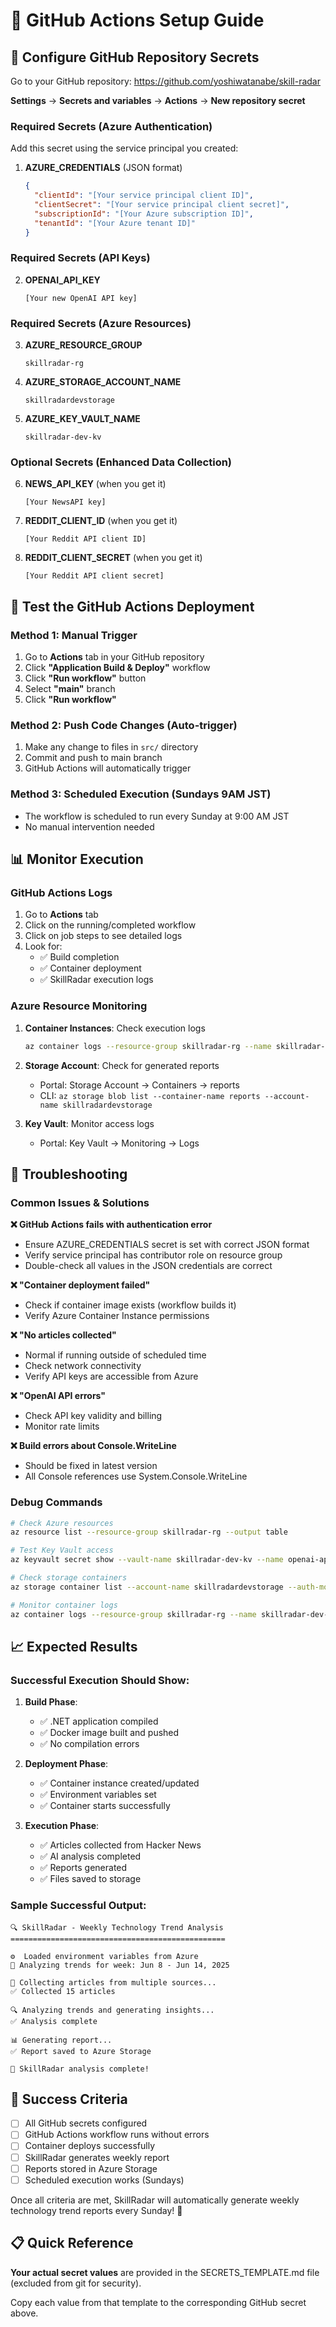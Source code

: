 # 🚀 GitHub Actions Setup Guide

## 🔐 Configure GitHub Repository Secrets

Go to your GitHub repository: https://github.com/yoshiwatanabe/skill-radar

**Settings** → **Secrets and variables** → **Actions** → **New repository secret**

### Required Secrets (Azure Authentication)
Add this secret using the service principal you created:

1. **AZURE_CREDENTIALS** (JSON format)
   ```json
   {
     "clientId": "[Your service principal client ID]",
     "clientSecret": "[Your service principal client secret]", 
     "subscriptionId": "[Your Azure subscription ID]",
     "tenantId": "[Your Azure tenant ID]"
   }
   ```

### Required Secrets (API Keys)
2. **OPENAI_API_KEY**
   ```
   [Your new OpenAI API key]
   ```

### Required Secrets (Azure Resources)
3. **AZURE_RESOURCE_GROUP**
   ```
   skillradar-rg
   ```

4. **AZURE_STORAGE_ACCOUNT_NAME**
   ```
   skillradardevstorage
   ```

5. **AZURE_KEY_VAULT_NAME**
   ```
   skillradar-dev-kv
   ```

### Optional Secrets (Enhanced Data Collection)
6. **NEWS_API_KEY** (when you get it)
   ```
   [Your NewsAPI key]
   ```

7. **REDDIT_CLIENT_ID** (when you get it)
   ```
   [Your Reddit API client ID]
   ```

8. **REDDIT_CLIENT_SECRET** (when you get it)
   ```
   [Your Reddit API client secret]
   ```

## 🧪 Test the GitHub Actions Deployment

### Method 1: Manual Trigger
1. Go to **Actions** tab in your GitHub repository
2. Click **"Application Build & Deploy"** workflow
3. Click **"Run workflow"** button
4. Select **"main"** branch
5. Click **"Run workflow"**

### Method 2: Push Code Changes (Auto-trigger)
1. Make any change to files in `src/` directory
2. Commit and push to main branch
3. GitHub Actions will automatically trigger

### Method 3: Scheduled Execution (Sundays 9AM JST)
- The workflow is scheduled to run every Sunday at 9:00 AM JST
- No manual intervention needed

## 📊 Monitor Execution

### GitHub Actions Logs
1. Go to **Actions** tab
2. Click on the running/completed workflow
3. Click on job steps to see detailed logs
4. Look for:
   - ✅ Build completion
   - ✅ Container deployment
   - ✅ SkillRadar execution logs

### Azure Resource Monitoring
1. **Container Instances**: Check execution logs
   ```bash
   az container logs --resource-group skillradar-rg --name skillradar-dev-aci
   ```

2. **Storage Account**: Check for generated reports
   - Portal: Storage Account → Containers → reports
   - CLI: `az storage blob list --container-name reports --account-name skillradardevstorage`

3. **Key Vault**: Monitor access logs
   - Portal: Key Vault → Monitoring → Logs

## 🐛 Troubleshooting

### Common Issues & Solutions

**❌ GitHub Actions fails with authentication error**
- Ensure AZURE_CREDENTIALS secret is set with correct JSON format
- Verify service principal has contributor role on resource group
- Double-check all values in the JSON credentials are correct

**❌ "Container deployment failed"**
- Check if container image exists (workflow builds it)
- Verify Azure Container Instance permissions

**❌ "No articles collected"**
- Normal if running outside of scheduled time
- Check network connectivity
- Verify API keys are accessible from Azure

**❌ "OpenAI API errors"**
- Check API key validity and billing
- Monitor rate limits

**❌ Build errors about Console.WriteLine**
- Should be fixed in latest version
- All Console references use System.Console.WriteLine

### Debug Commands

```bash
# Check Azure resources
az resource list --resource-group skillradar-rg --output table

# Test Key Vault access
az keyvault secret show --vault-name skillradar-dev-kv --name openai-api-key

# Check storage containers
az storage container list --account-name skillradardevstorage --auth-mode login

# Monitor container logs
az container logs --resource-group skillradar-rg --name skillradar-dev-aci-latest
```

## 📈 Expected Results

### Successful Execution Should Show:
1. **Build Phase**:
   - ✅ .NET application compiled
   - ✅ Docker image built and pushed
   - ✅ No compilation errors

2. **Deployment Phase**:
   - ✅ Container instance created/updated
   - ✅ Environment variables set
   - ✅ Container starts successfully

3. **Execution Phase**:
   - ✅ Articles collected from Hacker News
   - ✅ AI analysis completed
   - ✅ Reports generated
   - ✅ Files saved to storage

### Sample Successful Output:
```
🔍 SkillRadar - Weekly Technology Trend Analysis
================================================

⚙️  Loaded environment variables from Azure
📅 Analyzing trends for week: Jun 8 - Jun 14, 2025

📰 Collecting articles from multiple sources...
✅ Collected 15 articles

🔍 Analyzing trends and generating insights...
✅ Analysis complete

📊 Generating report...
✅ Report saved to Azure Storage

🎉 SkillRadar analysis complete!
```

## 🎯 Success Criteria

- [ ] All GitHub secrets configured
- [ ] GitHub Actions workflow runs without errors
- [ ] Container deploys successfully 
- [ ] SkillRadar generates weekly report
- [ ] Reports stored in Azure Storage
- [ ] Scheduled execution works (Sundays)

Once all criteria are met, SkillRadar will automatically generate weekly technology trend reports every Sunday! 🎉

## 📋 Quick Reference

**Your actual secret values** are provided in the SECRETS_TEMPLATE.md file (excluded from git for security).

Copy each value from that template to the corresponding GitHub secret above.